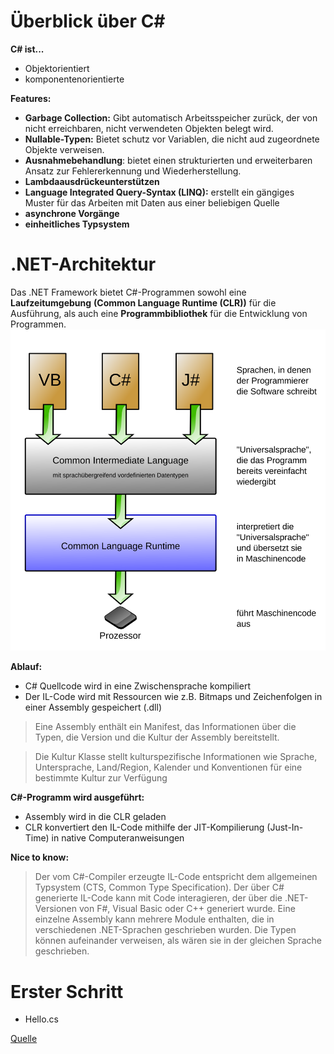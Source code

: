 # Überblick über C#

**C# ist...**

- Objektorientiert
- komponentenorientierte

**Features:**

- **Garbage Collection:** Gibt automatisch Arbeitsspeicher zurück, der von nicht erreichbaren, nicht verwendeten Objekten belegt wird.
- **Nullable-Typen:** Bietet schutz vor Variablen, die nicht aud zugeordnete Objekte verweisen.
- **Ausnahmebehandlung**: bietet einen strukturierten und erweiterbaren Ansatz zur Fehlererkennung und Wiederherstellung.
- **Lambdaausdrückeunterstützen**
- **Language Integrated Query-Syntax (LINQ):** erstellt ein gängiges Muster für das Arbeiten mit Daten aus einer beliebigen Quelle
- **asynchrone Vorgänge**
- **einheitliches Typsystem**

# .NET-Architektur

Das .NET Framework bietet C#-Programmen sowohl eine **Laufzeitumgebung** **(Common Language Runtime (CLR))** für die Ausführung, als auch eine **Programmbibliothek** für die Entwicklung von Programmen.![Net_Basisprinzip_ext.svg](assets/Net_Basisprinzip_ext.svg)

**Ablauf:**

- C# Quellcode wird in eine Zwischensprache kompiliert
- Der IL-Code wird mit Ressourcen wie z.B. Bitmaps und Zeichenfolgen in einer Assembly gespeichert (.dll)

> Eine Assembly enthält ein Manifest, das Informationen über die Typen, die Version und die Kultur der Assembly bereitstellt.

> Die Kultur Klasse stellt kulturspezifische Informationen wie Sprache, Untersprache, Land/Region, Kalender und Konventionen für eine bestimmte Kultur zur Verfügung



**C#-Programm wird ausgeführt:**

- Assembly wird in die CLR geladen
- CLR konvertiert den IL-Code mithilfe der JIT-Kompilierung (Just-In-Time) in native Computeranweisungen

**Nice to know:**

> Der vom C#-Compiler erzeugte IL-Code entspricht dem allgemeinen Typsystem (CTS, Common Type Specification). Der über C# generierte IL-Code kann mit Code interagieren, der über die .NET-Versionen von F#, Visual Basic oder C++ generiert wurde. Eine einzelne Assembly kann mehrere Module enthalten, die in verschiedenen .NET-Sprachen geschrieben wurden. Die Typen können aufeinander verweisen, als wären sie in der gleichen Sprache geschrieben.


# Erster Schritt

- Hello.cs

[Quelle](https://docs.microsoft.com/de-de/dotnet/csharp/tour-of-csharp//)
